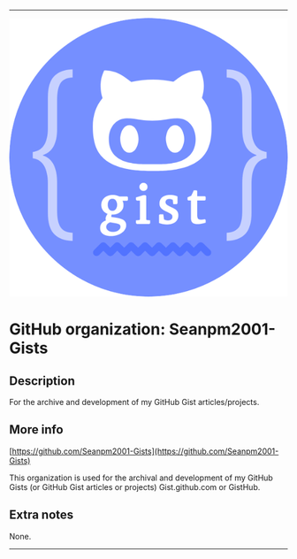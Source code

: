 
***

![GistHub.png failed to load. The file may be missing or corrupt. Check the file path for errors first.](/AdditionalInfo/2/Seanpm2001-Gists/GistHub.png)

# GitHub organization: Seanpm2001-Gists

## Description

For the archive and development of my GitHub Gist articles/projects.

## More info

[https://github.com/Seanpm2001-Gists](https://github.com/Seanpm2001-Gists)

This organization is used for the archival and development of my GitHub Gists (or GitHub Gist articles or projects) Gist.github.com or GistHub.

## Extra notes

None.

***
